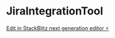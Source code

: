 # JiraIntegrationTool

[Edit in StackBlitz next generation editor ⚡️](https://stackblitz.com/~/github.com/harshhustle/JiraIntegrationTool)